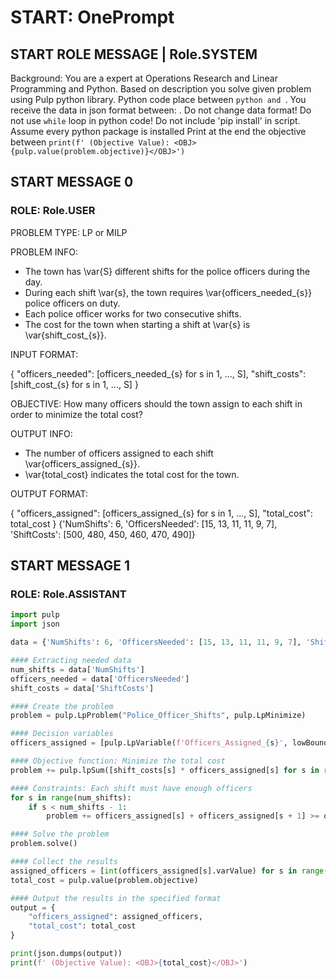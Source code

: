 # START: OnePrompt 
## START ROLE MESSAGE | Role.SYSTEM 
Background: You are a expert at Operations Research and Linear Programming and Python. Based on description you solve given problem using Pulp python library. Python code place between ```python and ```. You receive the data in json format between: <DATA></DATA>. Do not change data format! Do not use `while` loop in python code! Do not include 'pip install' in script. Assume every python package is installed Print at the end the objective between <OBJ></OBJ> `print(f' (Objective Value): <OBJ>{pulp.value(problem.objective)}</OBJ>')`  
## START MESSAGE 0 
### ROLE: Role.USER
<DESCRIPTION>
PROBLEM TYPE: LP or MILP

PROBLEM INFO:

- The town has \var{S} different shifts for the police officers during the day.
- During each shift \var{s}, the town requires \var{officers_needed_{s}} police officers on duty.
- Each police officer works for two consecutive shifts.
- The cost for the town when starting a shift at \var{s} is \var{shift_cost_{s}}.

INPUT FORMAT: 

{
    "officers_needed": [officers_needed_{s} for s in 1, ..., S],
    "shift_costs": [shift_cost_{s} for s in 1, ..., S]
}

OBJECTIVE: How many officers should the town assign to each shift in order to minimize the total cost?

OUTPUT INFO:

- The number of officers assigned to each shift \var{officers_assigned_{s}}.
- \var{total_cost} indicates the total cost for the town.

OUTPUT FORMAT:

{
    "officers_assigned": [officers_assigned_{s} for s in 1, ..., S],
    "total_cost": total_cost
}
</DESCRIPTION>
<DATA>
{'NumShifts': 6, 'OfficersNeeded': [15, 13, 11, 11, 9, 7], 'ShiftCosts': [500, 480, 450, 460, 470, 490]}</DATA>


## START MESSAGE 1 
### ROLE: Role.ASSISTANT
```python
import pulp
import json

data = {'NumShifts': 6, 'OfficersNeeded': [15, 13, 11, 11, 9, 7], 'ShiftCosts': [500, 480, 450, 460, 470, 490]}

#### Extracting needed data
num_shifts = data['NumShifts']
officers_needed = data['OfficersNeeded']
shift_costs = data['ShiftCosts']

#### Create the problem
problem = pulp.LpProblem("Police_Officer_Shifts", pulp.LpMinimize)

#### Decision variables
officers_assigned = [pulp.LpVariable(f'Officers_Assigned_{s}', lowBound=0, cat='Integer') for s in range(num_shifts)]

#### Objective function: Minimize the total cost
problem += pulp.lpSum([shift_costs[s] * officers_assigned[s] for s in range(num_shifts)])

#### Constraints: Each shift must have enough officers
for s in range(num_shifts):
    if s < num_shifts - 1:
        problem += officers_assigned[s] + officers_assigned[s + 1] >= officers_needed[s], f'OfficersNeededForShift_{s}'

#### Solve the problem
problem.solve()

#### Collect the results
assigned_officers = [int(officers_assigned[s].varValue) for s in range(num_shifts)]
total_cost = pulp.value(problem.objective)

#### Output the results in the specified format
output = {
    "officers_assigned": assigned_officers,
    "total_cost": total_cost
}

print(json.dumps(output))
print(f' (Objective Value): <OBJ>{total_cost}</OBJ>')
```

